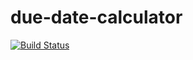 # due-date-calculator

[![Build Status](https://travis-ci.org/doczir/due-date-calculator.svg?branch=master)](https://travis-ci.org/doczir/due-date-calculator)
